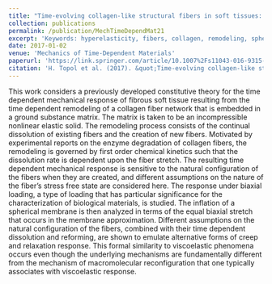 ```yaml
---
title: "Time-evolving collagen-like structural fibers in soft tissues: biaxial loading and spherical inflation"
collection: publications
permalink: /publication/MechTimeDependMat21
excerpt: 'Keywords: hyperelasticity, fibers, collagen, remodeling, spherical inflation'
date: 2017-01-02
venue: 'Mechanics of Time-Dependent Materials'
paperurl: 'https://link.springer.com/article/10.1007%2Fs11043-016-9315-y'
citation: 'H. Topol et al. (2017). &quot;Time-evolving collagen-like structural fibers in soft tissues: biaxial loading and spherical inflation.&quot; <i>Mech. Time-Depend. Mat.</i> 21: 1-29.'
---
```

This work considers a previously developed constitutive theory for the time dependent mechanical response of fibrous soft tissue resulting from the time dependent remodeling of a collagen fiber network that is embedded in a ground substance matrix. The matrix is taken to be an incompressible nonlinear elastic solid. The remodeling process consists of the continual dissolution of existing fibers and the creation of new fibers. Motivated by experimental reports on the enzyme degradation of collagen fibers, the remodeling is governed by first order chemical kinetics such that the dissolution rate is dependent upon the fiber stretch. The resulting time dependent mechanical response is sensitive to the natural configuration of the fibers when they are created, and different assumptions on the nature of the fiber’s stress free state are considered here. The response under biaxial loading, a type of loading that has particular significance for the characterization of biological materials, is studied. The inflation of a spherical membrane is then analyzed in terms of the equal biaxial stretch that occurs in the membrane approximation. Different assumptions on the natural configuration of the fibers, combined with their time dependent dissolution and reforming, are shown to emulate alternative forms of creep and relaxation response. This formal similarity to viscoelastic phenomena occurs even though the underlying mechanisms are fundamentally different from the mechanism of macromolecular reconfiguration that one typically associates with viscoelastic response.
